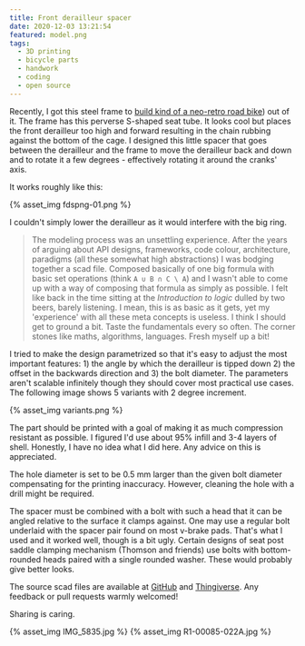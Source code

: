 ```yaml
---
title: Front derailleur spacer
date: 2020-12-03 13:21:54
featured: model.png
tags:
  - 3D printing
  - bicycle parts
  - handwork
  - coding
  - open source
---
```


Recently, I got this steel frame to [build kind of a neo-retro road bike](/Silver-everything)) out of it. The frame has this perverse S-shaped seat tube. It looks cool but places the front derailleur too high and forward resulting in the chain rubbing against the bottom of the cage. I designed this little spacer that goes between the derailleur and the frame to move the derailleur back and down and to rotate it a few degrees - effectively rotating it around the cranks' axis.

<!-- more -->

It works roughly like this:

{% asset_img fdspng-01.png %}

I couldn't simply lower the derailleur as it would interfere with the big ring.

> The modeling process was an unsettling experience. After the years of arguing about API designs, frameworks, code colour, architecture, paradigms (all these somewhat high abstractions) I was bodging together a scad file. Composed basically of one big formula with basic set operations (think `A ∪ B ∩ C \ A`) and I wasn't able to come up with a way of composing that formula as simply as possible. I felt like back in the time sitting at the _Introduction to logic_ dulled by two beers, barely listening. I mean, this is as basic as it gets, yet my 'experience' with all these meta concepts is useless. I think I should get to ground a bit. Taste the fundamentals every so often. The corner stones like maths, algorithms, languages. Fresh myself up a bit!

I tried to make the design parametrized so that it's easy to adjust the most important features: 1) the angle by which the derailleur is tipped down 2) the offset in the backwards direction and 3) the bolt diameter. The parameters aren't scalable infinitely though they should cover most practical use cases. The following image shows 5 variants with 2 degree increment.

{% asset_img variants.png %}

The part should be printed with a goal of making it as much compression resistant as possible. I figured I'd use about 95% infill and 3-4 layers of shell. Honestly, I have no idea what I did here. Any advice on this is appreciated.

The hole diameter is set to be 0.5 mm larger than the given bolt diameter compensating for the printing inaccuracy. However, cleaning the hole with a drill might be required.

The spacer must be combined with a bolt with such a head that it can be angled relative to the surface it clamps against. One may use a regular bolt underlaid with the spacer pair found on most v-brake pads. That's what I used and it worked well, though is a bit ugly. Certain designs of seat post saddle clamping mechanism (Thomson and friends) use bolts with bottom-rounded heads paired with a single rounded washer. These would probably give better looks.

The source scad files are available at [GitHub](https://github.com/goodhoko/bicycle_parts/tree/master/front_shifter_spacer) and [Thingiverse](https://www.thingiverse.com/thing:4636828). Any feedback or pull requests warmly welcomed!

Sharing is caring.

{% asset_img IMG_5835.jpg %}
{% asset_img R1-00085-022A.jpg %}
